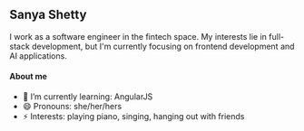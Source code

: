 ## Sanya Shetty

I work as a software engineer in the fintech space. My interests lie in full-stack development, but I'm currently focusing on frontend development and AI applications.

#### About me

- 🌱 I’m currently learning: AngularJS
- 😄 Pronouns: she/her/hers
- ⚡ Interests: playing piano, singing, hanging out with friends
